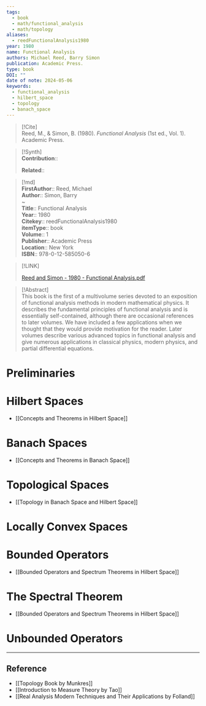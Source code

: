 ```yaml
---
tags:
  - book
  - math/functional_analysis
  - math/topology
aliases:
  - reedFunctionalAnalysis1980
year: 1980
name: Functional Analysis
authors: Michael Reed, Barry Simon
publication: Academic Press.
type: book
DOI: ""
date of note: 2024-05-06
keywords:
  - functional_analysis
  - hilbert_space
  - topology
  - banach_space
---
```


> [!Cite]  
> Reed, M., & Simon, B. (1980). _Functional Analysis_ (1st ed., Vol. 1). Academic Press.

>[!Synth]  
>**Contribution**::  
>  
>**Related**::   
>  
  
>[!md]  
> **FirstAuthor**:: Reed, Michael  
> **Author**:: Simon, Barry  
~  
> **Title**:: Functional Analysis  
> **Year**:: 1980  
> **Citekey**:: reedFunctionalAnalysis1980  
> **itemType**:: book  
> **Volume**:: 1  
> **Publisher**:: Academic Press  
> **Location**:: New York  
> **ISBN**:: 978-0-12-585050-6  

> [!LINK]  
> 
> [Reed and Simon - 1980 - Functional Analysis.pdf](file:///home/lukexie/Documents/Papers/storage/VT5PF7L8/Reed%20and%20Simon%20-%201980%20-%20Functional%20Analysis.pdf) 
>  

> [!Abstract]  
> This book is the first of a multivolume series devoted to an exposition of functional analysis methods in modern mathematical physics. It describes the fundamental principles of functional analysis and is essentially self-contained, although there are occasional references to later volumes. We have included a few applications when we thought that they would provide motivation for the reader. Later volumes describe various advanced topics in functional analysis and give numerous applications in classical physics, modern physics, and partial differential equations.  



# Preliminaries



# Hilbert Spaces

- [[Concepts and Theorems in Hilbert Space]]

# Banach Spaces

- [[Concepts and Theorems in Banach Space]]

# Topological Spaces

- [[Topology in Banach Space and Hilbert Space]]

# Locally Convex Spaces



# Bounded Operators

- [[Bounded Operators and Spectrum Theorems in Hilbert Space]]

# The Spectral Theorem

- [[Bounded Operators and Spectrum Theorems in Hilbert Space]]

# Unbounded Operators





----

## Reference

- [[Topology Book by Munkres]]
- [[Introduction to Measure Theory by Tao]]
- [[Real Analysis Modern Techniques and Their Applications by Folland]]

